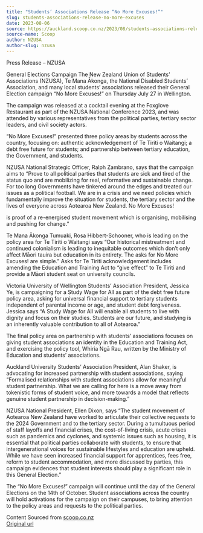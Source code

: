 ```yaml
---
title: "Students’ Associations Release “No More Excuses!”"
slug: students-associations-release-no-more-excuses
date: 2023-08-06
source: https://auckland.scoop.co.nz/2023/08/students-associations-release-no-more-excuses/
source-name: Scoop
author: NZUSA
author-slug: nzusa
---
```

<p>Press Release – NZUSA</p>

<p>General Elections Campaign The New Zealand Union of Students’ Associations (NZUSA), Te Mana Ākonga, the National Disabled Students’ Association, and many local students’ associations released their General Election campaign “No More Excuses!” on Thursday July 27 in Wellington.</p>

<p><span id="more-128264"></span></p>

<p>
The campaign was released at a cocktail evening at the Foxglove Restaurant as part of the NZUSA National Conference 2023, and was attended by various representatives from the political parties, tertiary sector leaders, and civil society actors.</p>

<p>“No More Excuses!” presented three policy areas by students across the country, focusing on: authentic acknowledgement of Te Tiriti o Waitangi; a debt free future for students; and partnership between tertiary education, the Government, and students.</p>

<p>NZUSA National Strategic Officer, Ralph Zambrano, says that the campaign aims to “Prove to all political parties that students are sick and tired of the status quo and are mobilizing for real, reformative and sustainable change. For too long Governments have tinkered around the edges and treated our issues as a political football. We are in a crisis and we need policies which fundamentally improve the situation for students, the tertiary sector and the lives of everyone across Aotearoa New Zealand. No More Excuses!</p>

<p>is proof of a re-energised student movement which is organising, mobilising and pushing for change.”</p>

<p>Te Mana Ākonga Tumuaki, Rosa Hibbert-Schooner, who is leading on the policy area for Te Tiriti o Waitangi says “Our historical mistreatment and continued colonialism is leading to inequitable outcomes which don’t only affect Māori tauira but education in its entirety. The asks for No More Excuses! are simple.” Asks for Te Tiriti acknowledgement includes amending the Education and Training Act to “give effect” to Te Tiriti and provide a Māori student seat on university councils.</p>

<p>Victoria University of Wellington Students’ Association President, Jessica Ye, is campaigning for a Study Wage for All as part of the debt free future policy area, asking for universal financial support to tertiary students independent of parental income or age, and student debt forgiveness. Jessica says “A Study Wage for All will enable all students to live with dignity and focus on their studies. Students are our future, and studying is an inherently valuable contribution to all of Aotearoa.”</p>

<p>The final policy area on partnership with students’ associations focuses on giving student associations an identity in the Education and Training Act, and exercising the policy tool, Whiria Ngā Rau, written by the Ministry of Education and students’ associations.</p>

<p>Auckland University Students’ Association President, Alan Shaker, is advocating for increased partnership with student associations, saying “Formalised relationships with student associations allow for meaningful student partnership. What we are calling for here is a move away from tokenistic forms of student voice, and more towards a model that reflects genuine student partnership in decision-making.”</p>

<p>NZUSA National President, Ellen Dixon, says “The student movement of Aotearoa New Zealand have worked to articulate their collective requests to the 2024 Government and to the tertiary sector. During a tumultuous period of staff layoffs and financial crises, the cost-of-living crisis, acute crises such as pandemics and cyclones, and systemic issues such as housing, it is essential that political parties collaborate with students, to ensure that intergenerational voices for sustainable lifestyles and education are upheld. While we have seen increased financial support for apprentices, fees free, reform to student accommodation, and more discussed by parties, this campaign evidences that student interests should play a significant role in this General Election.”</p>

<p>The “No More Excuses!” campaign will continue until the day of the General Elections on the 14th of October. Student associations across the country will hold activations for the campaign on their campuses, to bring attention to the policy areas and requests to the political parties.</p>

<p>
Content Sourced from <a href="http://www.scoop.co.nz/">scoop.co.nz</a><br>
<a href="http://www.scoop.co.nz/stories/PO202308/S00060.htm">Original url</a></p>